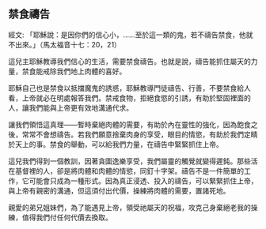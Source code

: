 ## 禁食禱告 ##

經文: 「耶穌說：是因你們的信心小，……至於這一類的鬼，若不禱告禁食，他就不出來。」（馬太福音十七：20，21）



這兒主耶穌教導我們信心的生活，需要禁食禱告。也就是說，禱告能抓住屬天的力量，禁食能戒除我們地上肉體的喜好。

耶穌自己也是禁食以抵擋魔鬼的誘惑，耶穌教導門徒禱告、行善，不要禁食給人看，上帝就必在明處報答我們。禁戒食物，拒絕食慾的引誘，有助於堅固裡面的人，讓我們能與上帝更有效地溝通代求。

讓我們領悟這真理——暫時棄絕肉體的需要，有助於內在靈性的強化，因為飽食之後，常常不會想禱告。若我們願意捨棄肉身的享受，眼目的情慾，有助於我們定睛於天上的事。禁食的舉動，可以給我們力量，在禱告中緊緊抓住上帝。

這兒我們得到一個教訓，因著貪圖逸樂享受，我們屬靈的觸覺就變得遲鈍。那些活在基督裡的人，卻是將肉體和肉體的情慾，同釘十字架。禱告不是一件簡單的工作，它可能會只成為一種形式。因為真正浸透、投入的禱告，可以緊緊抓住上帝，與上帝有親密的溝通，但這須付出代價，操練將肉體的需要，置諸死地。

親愛的弟兄姐妹們，為了能遇見上帝，領受祂屬天的祝福，攻克己身棄絕老我的操練，值得我們付任何代價去換取。